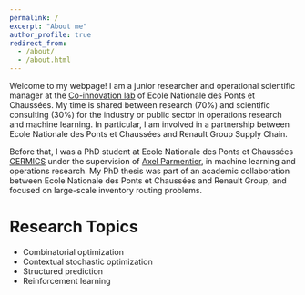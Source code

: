 ```yaml
---
permalink: /
excerpt: "About me"
author_profile: true
redirect_from: 
  - /about/
  - /about.html
---
```


Welcome to my webpage!
I am a junior researcher and operational scientific manager at the [Co-innovation lab](https://ecoledesponts.fr/co-innovation-lab) of Ecole Nationale des Ponts et Chaussées. My time is shared between research (70%) and scientific consulting (30%) for the industry or public sector in operations research and machine learning. In particular, I am involved in a partnership between Ecole Nationale des Ponts et Chaussées and Renault Group Supply Chain.

Before that, I was a PhD student at Ecole Nationale des Ponts et Chaussées [CERMICS](https://cermics-lab.enpc.fr/) under the supervision of [Axel Parmentier](https://cermics.enpc.fr/~parmenta/), in machine learning and operations research. My PhD thesis was part of an academic collaboration between Ecole Nationale des Ponts et Chaussées and Renault Group, and focused on large-scale inventory routing problems.

Research Topics
======

* Combinatorial optimization
* Contextual stochastic optimization
* Structured prediction 
* Reinforcement learning